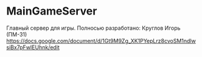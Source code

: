 # MainGameServer
Главный сервер для игры.
Полносью разработано: Круглов Игорь (ПМ-31)  
https://docs.google.com/document/d/1Gt9M9Zg_XK1PYepLrz8cvoSM1ndlwsiBx7pFwIEUhnk/edit
